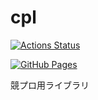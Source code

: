 # cpl

[![Actions Status](https://github.com/Forestedf/cpl/workflows/verify/badge.svg)](https://github.com/Forestedf/cpl/actions)

[![GitHub Pages](https://img.shields.io/static/v1?label=GitHub+Pages&message=+&color=brightgreen&logo=github)](https://Forestedf.github.io/cpl/)


競プロ用ライブラリ

